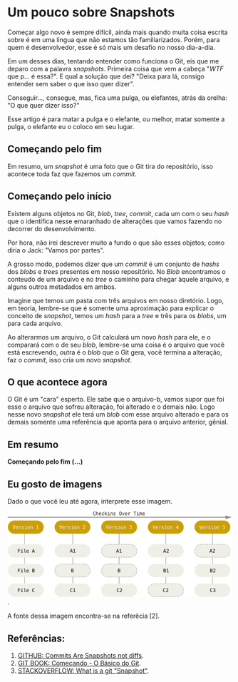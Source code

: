 # Um pouco sobre Snapshots
Começar algo novo é sempre difícil, ainda mais quando muita coisa escrita sobre é em uma lingua
que não estamos tão familiarizados. Porém, para quem é desenvolvedor, esse é só mais um desafio no nosso
dia-a-dia.

Em um desses dias, tentando entender como funciona o Git, eis que me deparo com a palavra *snapshots*.
Primeira coisa que vem a cabeça "*WTF* que p... é essa?". E qual a solução que dei? "Deixa para lá,
consigo entender sem saber o que isso quer dizer".

Conseguir..., consegue, mas, fica uma pulga, ou elefantes, atrás da orelha: "O que quer dizer isso?"

Esse artigo é para matar a pulga e o elefante, ou melhor, matar somente a pulga, o elefante eu o coloco
em seu lugar.

## Começando pelo fim
 Em resumo, um *snapshot* é uma foto que o Git tira do repositório, isso acontece toda faz que fazemos
 um *commit*. 

 ## Começando pelo início
Existem alguns objetos no Git, *blob*, *tree*, *commit*, cada um com o seu *hash* que o identifica nesse
emaranhado de alterações que vamos fazendo no decorrer do desenvolvimento. 

Por hora, não irei descrever muito a fundo o que são esses objetos; como diria o Jack: "Vamos por partes".

A grosso modo, podemos dizer que um *commit* é um conjunto de *hashs* dos *blobs* e *trees* presentes em
nosso repositório. No *Blob* encontramos o conteudo de um arquivo e no *tree* o caminho para chegar àquele arquivo,
e alguns outros metadados em ambos.

Imagine que temos um pasta com três arquivos em nosso diretório. Logo, em teoria, lembre-se que é somente uma 
aproximação para explicar o conceito de *snapshot*, temos um *hash* para a *tree* e três para os *blobs*, um
para cada arquivo.

Ao alterarmos um arquivo, o Git calculará um novo *hash* para ele, e o comparará com o de seu *blob*, lembre-se
uma coisa é o arquivo que você está escrevendo, outra é o *blob* que o Git gera, você termina a alteração, faz o *commit*,
isso cria um novo *snapshot*. 

## O que acontece agora
O Git é um "cara" esperto. Ele sabe que o arquivo-b, vamos supor que foi esse o arquivo que sofreu alteração, foi alterado e
o demais não. Logo nesse novo *snapshot* ele terá um *blob* com esse arquivo alterado e para os demais somente uma referência
que aponta para o arquivo anterior, gênial.

## Em resumo
**Começando pelo fim (...)**

## Eu gosto de imagens
Dado o que você leu até agora, interprete esse imagem.

![Snapshots](img/snapshots.png?raw=true).

A fonte dessa imagem encontra-se na referêcia [2].


## Referências:
1. [GITHUB: Commits Are Snapshots not diffs](https://github.blog/2020-12-17-commits-are-snapshots-not-diffs/).
2. [GIT BOOK: Começando - O Básico do Git](https://git-scm.com/book/pt-br/v2/Começando-O-Básico-do-Git).
3. [STACKOVERFLOW: What is a git "Snapshot"](https://stackoverflow.com/questions/4964099/what-is-a-git-snapshot#:~:text=The%20term%20snapshot%20is%20used,snapshot%20to%20denote%20the%20difference.).